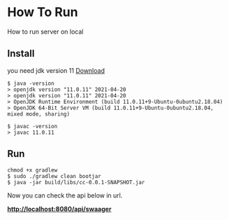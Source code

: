 # How To Run
How to run server on local 

## Install
you need jdk version 11 [Download](https://www.oracle.com/kr/java/technologies/javase-jdk11-downloads.html)
```
$ java -version
> openjdk version "11.0.11" 2021-04-20
> openjdk version "11.0.11" 2021-04-20
> OpenJDK Runtime Environment (build 11.0.11+9-Ubuntu-0ubuntu2.18.04)
> OpenJDK 64-Bit Server VM (build 11.0.11+9-Ubuntu-0ubuntu2.18.04, mixed mode, sharing)

$ javac -version
> javac 11.0.11
```
## Run
```
chmod +x gradlew
$ sudo ./gradlew clean bootjar
$ java -jar build/libs/cc-0.0.1-SNAPSHOT.jar
```
Now you can check the api below in url.

**[http://localhost:8080/api/swaager](localhost:8080/api/swaager)**
